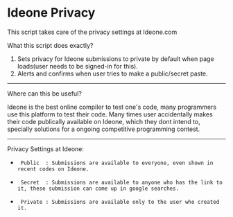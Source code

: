 Ideone Privacy
==============

This script takes care of the privacy settings at Ideone.com

What this script does exactly?

1. Sets privacy for Ideone submissions to private by default when page loads(user needs to be signed-in for this).
2. Alerts and confirms when user tries to make a public/secret paste.

--------------------------------------------------------------------------------------------------------

Where can this be useful?

Ideone is the best online compiler to test one's code, many programmers use this platform to test their code.
Many times user accidentally makes their code publically available on Ideone, which they dont intend to,
specially solutions for a ongoing competitive programming contest.

--------------------------------------------------------------------------------------------------------

Privacy Settings at Ideone:
 *		Public  : Submissions are available to everyone, even shown in recent codes on Ideone.
 *  	Secret  : Submissions are available to anyone who has the link to it, these submission can come up in google searches.
 *  	Private : Submissions are available only to the user who created it.
